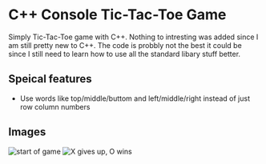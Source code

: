 # C++ Console Tic-Tac-Toe Game

Simply Tic-Tac-Toe game with C++. Nothing to intresting was added since I am still pretty new to C++. The code is probbly not the best it could be since I still need to learn how to use all the standard libary stuff better.

## Speical features
- Use words like top/middle/buttom and left/middle/right instead of just row column numbers

## Images
![start of game](https://user-images.githubusercontent.com/100492377/233261008-5160c868-c07b-4201-b83d-2ecf6f50f884.png)
![X gives up, O wins](https://user-images.githubusercontent.com/100492377/233261004-64cbbb55-65b2-4df2-8ea8-e9dc6ff343bd.png)
